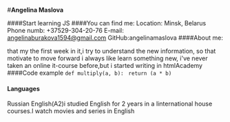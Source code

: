 #**Angelina Maslova**

####Start learning JS
####You can find me:
Location: Minsk, Belarus
Phone numb: +37529-304-20-76
E-mail: angelinaburakova1594@gmail.com
GitHub:angelinamaslova
####About me:

that my the first week in it,i try to understand the new information, so that motivate to move forward
i always like learn something new, 
i've never taken an online it-course before,but i started writing in htmlAcademy
####Code example
`def multiply(a, b):`
   ` return (a * b)`


#### Languages
   Russian
   English(A2)i studied English for 2 years in a Iinternational house courses.I watch movies and series in English